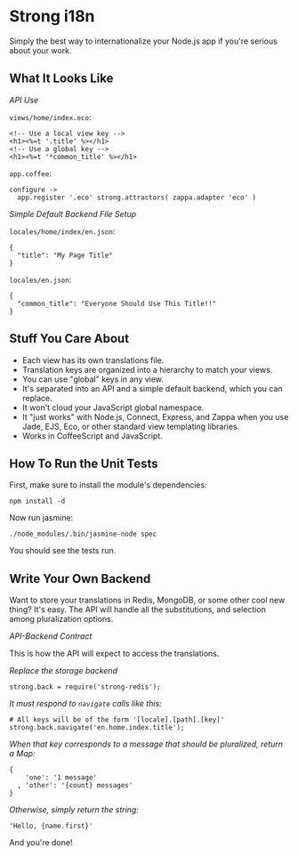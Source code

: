 Strong i18n
===========

Simply the best way to internationalize your Node.js app if you're
serious about your work.

What It Looks Like
------------------

*API Use*

`views/home/index.eco`:

    <!-- Use a local view key -->
    <h1><%=t '.title' %></h1>
    <!-- Use a global key -->
    <h1><%=t '*common_title' %></h1>

`app.coffee`:

    configure ->
      app.register '.eco' strong.attractors( zappa.adapter 'eco' )

*Simple Default Backend File Setup*

`locales/home/index/en.json`:

    {
      "title": "My Page Title"
    }

`locales/en.json`:

    {
      "common_title": "Everyone Should Use This Title!!"
    }


Stuff You Care About
--------------------

* Each view has its own translations file.
* Translation keys are organized into a hierarchy to match your views.
* You can use "global" keys in any view.
* It's separated into an API and a simple default backend, which you can
  replace.
* It won't cloud your JavaScript global namespace.
* It "just works" with Node.js, Connect, Express, and Zappa when you use
  Jade, EJS, Eco, or other standard view templating libraries.
* Works in CoffeeScript and JavaScript.


How To Run the Unit Tests
-------------------------

First, make sure to install the module's dependencies:

    npm install -d

Now run jasmine:

    ./node_modules/.bin/jasmine-node spec

You should see the tests run.


Write Your Own Backend
----------------------

Want to store your translations in Redis, MongoDB, or some other cool
new thing? It's easy. The API will handle all the substitutions, and
selection among pluralization options.

*API-Backend Contract*

This is how the API will expect to access the translations.

*Replace the storage backend*

    strong.back = require('strong-redis');

*It must respond to `navigate` calls like this:*

    # All keys will be of the form '[locale].[path].[key]'
    strong.back.navigate('en.home.index.title');

*When that key corresponds to a message that should be pluralized, return a Map:*

    {
        'one': '1 message'
      , 'other': '{count} messages'
    }

*Otherwise, simply return the string:*

    'Hello, {name.first}'

And you're done!